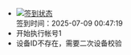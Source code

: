 - [![签到状态](https://github.com/womade/Cloud189-Actions/actions/workflows/main.yml/badge.svg?branch=main)](https://github.com/womade/Cloud189-Actions/actions/workflows/main.yml) <br> 签到时间：2025-07-09 00:47:19
- 开始执行帐号1
- 设备ID不存在，需要二次设备校验
